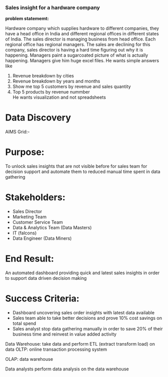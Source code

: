 <h3>Sales insight for a hardware company</h3>

<strong>problem statememt:</strong>
<p>
Hardware company which supplies hardware to different companies, they have a head office in India and different regional offices in different states of India. The sales director is managing business from head office. Each regional office has regional managers. The sales are declining for this company, sales director is having a hard time figuring out why it is happening. Managers paint a sugarcoated picture of what is actually happening. Managers give him huge excel files. 
He wants simple answers like
<ol>
<li>Revenue breakdown by cities</li>
<li>Revenue breakdown by years and months</li>
<li>Show me top 5 customers by revenue and sales quantity</li>
<li>Top 5 products by revenue nummber</li>
He wants visualization and not spreadsheets
</ol>
</p>

<h1>Data Discovery</h1>

AIMS Grid:-

<h1>Purpose:</h1> 
<p>To unlock sales insights that are not visible before for sales team for decision support and automate them to reduced manual time spent in data gathering</p>

<h1>Stakeholders:</h1>
<ul>
<li>Sales Director</li>
<li>Marketing Team</li>
<li>Customer Service Team</li>
<li>Data & Analytics Team (Data Masters)</li>
<li>IT (falcons)</li>
<li>Data Engineer (Data Miners)</li>
</ul>

<h1>End Result:</h1>
<p>An automated dashboard providing quick and latest sales insights in order to support data driven decision making</p>

<h1>Success Criteria:</h1>
<ul>
<li>Dashboard uncovering sales order insights with latest data available</li>
<li>Sales team able to take better decisions and prove 10% cost savings on total spend</li>
<li>Sales analyst stop data gathering manually in order to save 20% of their business time and reinvest in value added activity</li>
</ul>

Data Warehouse: take data and perform ETL (extract transform load) on data
OLTP: online transaction processing system

OLAP: data warehouse

Data analysts perform data analysis on the data warehouse
